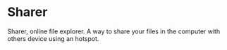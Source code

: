 # Sharer
Sharer, online file explorer. A way to share your files in the computer with others device using an hotspot. 
